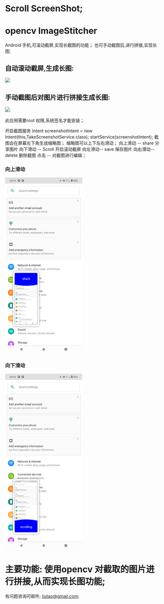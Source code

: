 # Scroll ScreenShot;

# opencv ImageStitcher
Android 手机,可滚动截屏,实现长截图的功能；
也可手动截图后,进行拼接,实现长图;

## 自动滚动截屏,生成长图:

![](raw/scroll.gif)


## 手动截图后对图片进行拼接生成长图:


![](raw/preview.gif)



此应用需要root 权限,系统签名才能安装；

 开启截图服务
        Intent screenshotIntent = new Intent(this,TakeScreenshotService.class);
        startService(screenshotIntent);
截图会在屏幕左下角生成缩略图；
缩略图可以上下左右滑动；
向上滑动 -- share 分享图片
向下滑动 -- Scroll 开启滚动截屏
向左滑动-- save 保存图片
向右滑动--delete 删除截图
点击 -- 对截图进行编辑；

### 向上滑动

<img src="raw/02.png" width="50%" height="50%"/>


### 向下滑动

<img src="raw/03.png" width="50%" height="50%"/>


 # 主要功能: 使用opencv 对截取的图片进行拼接,从而实现长图功能;




有问题咨询可邮件;
liutao@gmail.com;
